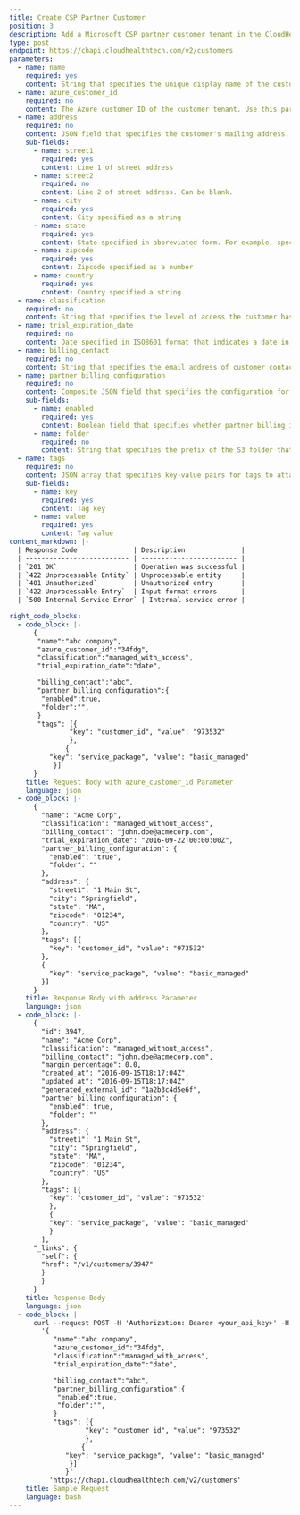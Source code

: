 ```yaml
---
title: Create CSP Partner Customer
position: 3
description: Add a Microsoft CSP partner customer tenant in the CloudHealth Platform.
type: post
endpoint: https://chapi.cloudhealthtech.com/v2/customers
parameters:
  - name: name
    required: yes
    content: String that specifies the unique display name of the customer's Azure account.
  - name: azure_customer_id
    required: no
    content: The Azure customer ID of the customer tenant. Use this parameter when the customer tenant has an address entered in the Azure Portal. If the customer tenant does not have an address entered in the Azure Portal, replace the `azure_customer_id` parameter with the `address` parameter.  
  - name: address
    required: no
    content: JSON field that specifies the customer's mailing address. Use this parameter when the customer tenant does not have an address entered in the Azure Portal. If the customer tenant has an address entered in the Azure Portal, use the `azure_customer_id` instead.
    sub-fields:
      - name: street1
        required: yes
        content: Line 1 of street address
      - name: street2
        required: no
        content: Line 2 of street address. Can be blank.
      - name: city
        required: yes
        content: City specified as a string
      - name: state
        required: yes
        content: State specified in abbreviated form. For example, specify Massachusetts as `MA`. For non-US countries, use the full, ASCII-transliterated state names. For example, for Australian state names, specify `Australian Capital Territory`, `New South Wales`, `Northern Territory`, and so on.
      - name: zipcode
        required: yes
        content: Zipcode specified as a number
      - name: country
        required: yes
        content: Country specified a string
  - name: classification
    required: no
    content: String that specifies the level of access the customer has in the CloudHealth Platform. Specify as `managed_without_access` (managed customer that does not directly access the CloudHealth Platform) or `managed_with_access` (managed customer that directly accesses the CloudHealth Platform). The default value is `managed_without_access'.
  - name: trial_expiration_date
    required: no
    content: Date specified in ISO8601 format that indicates a date in the future when the customer's trial expires. Beyond this date, users belonging to the customer are unable to access the CloudHealth Platform.
  - name: billing_contact
    required: no
    content: String that specifies the email address of customer contact.
  - name: partner_billing_configuration
    required: no
    content: Composite JSON field that specifies the configuration for the partner billing engine.
    sub-fields:
      - name: enabled
        required: yes
        content: Boolean field that specifies whether partner billing is enabled. Default value is `false`.
      - name: folder
        required: no
        content: String that specifies the prefix of the S3 folder that contains processed customer bills.
  - name: tags
    required: no
    content: JSON array that specifies key-value pairs for tags to attach to the customer. Each customer can be assigned a maximum of 20 tags.
    sub-fields:
      - name: key
        required: yes
        content: Tag key
      - name: value
        required: yes
        content: Tag value
content_markdown: |-
  | Response Code              | Description              |
  | -------------------------- | ------------------------ |
  | `201 OK`                   | Operation was successful |
  | `422 Unprocessable Entity` | Unprocessable entity     |
  | `401 Unauthorized`         | Unauthorized entry       |
  | `422 Unprocessable Entry`  | Input format errors      |
  | `500 Internal Service Error` | Internal service error |

right_code_blocks:
  - code_block: |-
      {
       "name":"abc company",
       "azure_customer_id":"34fdg",
       "classification":"managed_with_access",
       "trial_expiration_date":"date",

       "billing_contact":"abc",
       "partner_billing_configuration":{
        "enabled":true,
        "folder":"",
       }
       "tags": [{
               "key": "customer_id", "value": "973532"
               },
              {
          "key": "service_package", "value": "basic_managed"
           }]
      }
    title: Request Body with azure_customer_id Parameter
    language: json
  - code_block: |-
      {
        "name": "Acme Corp",
        "classification": "managed_without_access",
        "billing_contact": "john.doe@acmecorp.com",
        "trial_expiration_date": "2016-09-22T00:00:00Z",
        "partner_billing_configuration": {
          "enabled": "true",
          "folder": ""
        },
        "address": {
          "street1": "1 Main St",
          "city": "Springfield",
          "state": "MA",
          "zipcode": "01234",
          "country": "US"
        },
        "tags": [{
          "key": "customer_id", "value": "973532"
        },
        {
          "key": "service_package", "value": "basic_managed"
        }]
      }
    title: Response Body with address Parameter
    language: json
  - code_block: |-
      {
        "id": 3947,
        "name": "Acme Corp",
        "classification": "managed_without_access",
        "billing_contact": "john.doe@acmecorp.com",
        "margin_percentage": 0.0,
        "created_at": "2016-09-15T18:17:04Z",
        "updated_at": "2016-09-15T18:17:04Z",
        "generated_external_id": "1a2b3c4d5e6f",
        "partner_billing_configuration": {
          "enabled": true,
          "folder": ""
        },
        "address": {
          "street1": "1 Main St",
          "city": "Springfield",
          "state": "MA",
          "zipcode": "01234",
          "country": "US"
        },
        "tags": [{
          "key": "customer_id", "value": "973532"
          },
          {
          "key": "service_package", "value": "basic_managed"
          }
        ],
      "_links": {
        "self": {
        "href": "/v1/customers/3947"
        }
        }
      }
    title: Response Body
    language: json
  - code_block: |-
      curl --request POST -H 'Authorization: Bearer <your_api_key>' -H 'Content-Type: application/json' -d
        '{
           "name":"abc company",
           "azure_customer_id":"34fdg",
           "classification":"managed_with_access",
           "trial_expiration_date":"date",

           "billing_contact":"abc",
           "partner_billing_configuration":{
            "enabled":true,
            "folder":"",
           }
           "tags": [{
                   "key": "customer_id", "value": "973532"
                   },
                  {
              "key": "service_package", "value": "basic_managed"
               }]
              }'
          'https://chapi.cloudhealthtech.com/v2/customers'
    title: Sample Request
    language: bash
---
```

